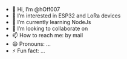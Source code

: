 - 👋 Hi, I’m @hOff007
- 👀 I’m interested in ESP32 and LoRa devices 
- 🌱 I’m currently learning NodeJs
- 💞️ I’m looking to collaborate on 
- 📫 How to reach me: by mail
- 😄 Pronouns: ...
- ⚡ Fun fact: ...

<!---
hOff007/hOff007 is a ✨ special ✨ repository because its `README.md` (this file) appears on your GitHub profile.
You can click the Preview link to take a look at your changes.
--->
